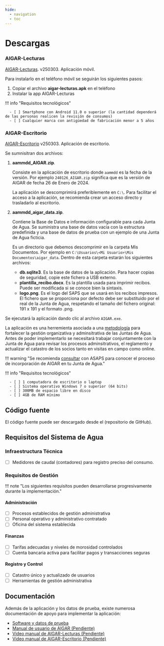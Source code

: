```yaml
---
hide:
  - navigation
  - toc
---
```


# Descargas

### AIGAR-Lecturas

[AIGAR-Lecturas](https://github.com/iCarto/aigar-web/releases/download/250303/250303_aigar-lecturas.apk). v250303. Aplicación móvil.

Para instalarlo en el teléfono móvil se seguirán los siguientes pasos:

1. Copiar el archivo **aigar-lecturas.apk** en el teléfono
2. Instalar la app AIGAR-Lecturas

!!! info "Requisitos tecnológicos"

      - [ ] Smartphone con Android 11.0 o superior (la cantidad dependerá de las personas realicen la revisión de consumos)
      - [ ] Cualquier marca con antigüedad de fabricación menor a 5 años

### AIGAR-Escritorio

[AIGAR-Escritorio](https://github.com/iCarto/aigar-web/releases/download/250303/250303_aigar.zip) v250303. Aplicación de escritorio.

Se sumnisitran dos archivos:

<ol>
  <li>
    <strong>aammdd_AIGAR.zip</strong>. 
    <p>Consiste en la aplicación de escritorio donde <code>aammdd</code> es la fecha de la versión. Por ejemplo <code>240126_AIGAR.zip</code> significa que es la versión de AIGAR de fecha 26 de Enero de 2024.</p>
    <p>La aplicación se descomprimirá preferiblemente en <code>C:\</code>. Para facilitar el acceso a la aplicación, se recomienda crear un acceso directo y trasladarlo al escritorio.</p>
  </li>
  <li>
    <strong>aammdd_aigar_data.zip</strong>.
    <p>Contiene la Base de Datos e información configurable para cada Junta de Agua. Se suministra una base de datos vacía con la estructura predefinida y una base de datos de prueba con un ejemplo de una Junta de Agua ficticia.</p>
    <p>Es un directorio que debemos descomprimir en la carpeta Mis Documentos. Por ejemplo en <code>C:\Usuarios\&lt;Mi Usuario&gt;\Mis Documentos\aigar_data</code>. Dentro de esta carpeta estarán los siguientes archivos:</p>
    <ul>
      <li><strong>db.sqlite3</strong>. Es la base de datos de la aplicación. Para hacer copias de seguridad, copie este fichero a USB externo.</li>
      <li><strong>plantilla_recibo.docx</strong>. Es la plantilla usada para imprimir recibos. Puede ser modificada si se conoce bien la sintaxis.</li>
      <li><strong>logo.png</strong>. Es el logo del SAPS que se usará en los recibos impresos. El fichero que se proporciona por defecto debe ser substituido por el real de la Junta de Agua, respetando el tamaño del fichero original: 191 x 191 y el formato .png.</li>
    </ul>
  </li>
</ol>

Se ejecutará la aplicación dando clic al archivo `AIGAR.exe`.

La aplicación es una herremienta asociada a una [metodología](methodology.md) para fortalecer la gestión organizativa y adminsitrativa de las Juntas de Agua. Antes de poder implementarlo se necesitará trabajar conjuntamente con la Junta de Agua para revisar los procesos adminsitrativos, el reglamento y actualizar el catastro de los socios tanto en visitas en campo como online.

!!! warning "Se recomienda [consultar](contact.md) con ASAPS para conocer el proceso de incorporación de AIGAR en tu Junta de Agua."

!!! info "Requisitos tecnológicos"

      - [ ] 1 computadora de escritorio o laptop
      - [ ] Sistema operativo Windows 7 o superior (64 bits)
      - [ ] 300MB de espacio libre en disco
      - [ ] 4GB de RAM mínimo

## Código fuente

El código fuente puede ser descargado desde el (repositorio de GitHub).

## Requisitos del Sistema de Agua

### Infraestructura Técnica

- [ ] Medidores de caudal (contadores) para registro preciso del consumo.

### Requisitos de Gestión

!!! note "Los siguientes requisitos pueden desarrollarse progresivamente durante la implementación."

#### Administración

- [ ] Procesos establecidos de gestión administrativa
- [ ] Personal operativo y administrativo contratado
- [ ] Oficina del sistema establecida

#### Finanzas

- [ ] Tarifas adecuadas y niveles de morosidad controlados
- [ ] Cuenta bancaria activa para facilitar pagos y transacciones seguras

#### Registro y Control

- [ ] Catastro único y actualizado de usuarios
- [ ] Herramientas de gestión administrativa

## Documentación

Además de la aplicación y los datos de prueba, existe numerosa documentación de apoyo para implementar la aplicación:

- [Software y datos de prueba]()
- [Manual de usuario de AIGAR (Pendiente)]()
- [Video manual de AIGAR-Lecturas (Pendiente)]()
- [Video manual de AIGAR-Escritorio (Pendiente)]()
